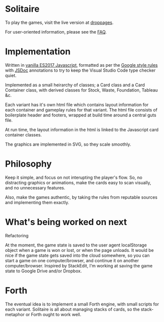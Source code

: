 # Solitaire

To play the games, visit the live version at [droppages](https://oddstream.droppages.com/).

For user-oriented information, please see the [FAQ](https://oddstream.droppages.com/faq.html).

# Implementation

Written in [vanilla ES2017 Javascript](http://vanilla-js.com/),
formatted as per the [Google style rules](https://google.github.io/styleguide/jsguide.html)
with [JSDoc](http://usejsdoc.org/) annotations to try to keep the Visual Studio Code type checker quiet.
 
Implemented as a small heirarchy of classes;
a Card class and a Card Container class, with derived classes for Stock, Waste, Foundation, Tableau &c.

Each variant has it's own html file which contains layout information for each container and
gameplay rules for that variant. The html file consists of boilerplate header and footers,
wrapped at build time around a central guts file.

At run time, the layout information in the html is linked to the Javascript card container classes.

The graphics are implemented in SVG, so they scale smoothly.

# Philosophy

Keep it simple, and focus on not interupting the player's flow. 
So, no distracting graphics or animations, make the cards easy to scan visually,
and no unnecessary features.

Also, make the games authentic, by taking the rules from reputable sources
and implementing them exactly.

# What's being worked on next

Refactoring

At the moment, the game state is saved to the user agent localStorage object when 
a game is won or lost, or when the page unloads. It would be nice if the game state 
gets saved into the cloud somewhere, so you can start a game on one computer/browser,
and continue it on another computer/browser. Inspired by StackEdit, I'm working
at saving the game state to Google Drive and/or Dropbox.

# Forth

The eventual idea is to implement a small Forth engine, with small scripts for each variant.
Solitaire is all about managing stacks of cards, so the stack-metaphor or Forth ought to
work well.
